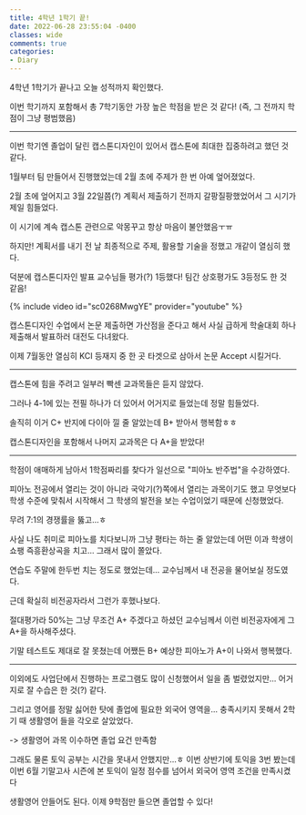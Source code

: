 ```yaml
---
title: 4학년 1학기 끝!
date: 2022-06-28 23:55:04 -0400
classes: wide
comments: true
categories: 
- Diary
---
```


4학년 1학기가 끝나고 오늘 성적까지 확인했다.

이번 학기까지 포함해서 총 7학기동안 가장 높은 학점을 받은 것 같다! (즉, 그 전까지 학점이 그냥 평범했음)

------

이번 학기엔 졸업이 달린 캡스톤디자인이 있어서 캡스톤에 최대한 집중하려고 했던 것 같다.

1월부터 팀 만들어서 진행했었는데 2월 초에 주제가 한 번 아예 엎어졌었다. 

2월 초에 엎어지고 3월 22일쯤(?) 계획서 제출하기 전까지 갈팡질팡했었어서 그 시기가 제일 힘들었다.

이 시기에 계속 캡스톤 관련으로 악몽꾸고 항상 마음이 불안했음ㅜㅠ

하지만! 계획서를 내기 전 날 최종적으로 주제, 활용할 기술을 정했고 개같이 열심히 했다.

덕분에 캡스톤디자인 발표 교수님들 평가(?) 1등했다! 팀간 상호평가도 3등정도 한 것 같음!

{% include video id="sc0268MwgYE" provider="youtube" %}

캡스톤디자인 수업에서 논문 제출하면 가산점을 준다고 해서 사실 급하게 학술대회 하나 제출해서 발표하러 대전도 다녀왔다.

이제 7월동안 열심히 KCI 등재지 중 한 곳 타겟으로 삼아서 논문 Accept 시킬거다.

------

캡스톤에 힘을 주려고 일부러 빡센 교과목들은 듣지 않았다.

그러나 4-1에 있는 전필 하나가 더 있어서 어거지로 들었는데 정말 힘들었다. 

솔직히 이거 C+ 반지에 다이아 낄 줄 알았는데 B+ 받아서 행복함ㅎㅎ

캡스톤디자인을 포함해서 나머지 교과목은 다 A+을 받았다!

------

학점이 애매하게 남아서 1학점짜리를 찾다가 일선으로 "피아노 반주법"을 수강하였다.

피아노 전공에서 열리는 것이 아니라 국악기(?)쪽에서 열리는 과목이기도 했고 무엇보다 학생 수준에 맞춰서 시작해서 그 학생의 발전을 보는 수업이었기 때문에 신청했었다.

무려 7:1의 경쟁률을 뚫고...ㅎ

사실 나도 취미로 피아노를 치다보니까 그냥 평타는 하는 줄 알았는데 어떤 이과 학생이 쇼팽 즉흥환상곡을 치고... 그래서 많이 쫄았다.

연습도 주말에 한두번 치는 정도로 했었는데... 교수님께서 내 전공을 물어보실 정도였다.

근데 확실히 비전공자라서 그런가 후했나보다. 

절대평가라 50%는 그냥 무조건 A+ 주겠다고 하셨던 교수님께서 이런 비전공자에게 그 A+을 하사해주셨다. 

기말 테스트도 제대로 잘 못쳤는데 어쨌든 B+ 예상한 피아노가 A+이 나와서 행복했다.

------

이외에도 사업단에서 진행하는 프로그램도 많이 신청했어서 일을 좀 벌렸었지만... 어거지로 잘 수습은 한 것(?) 같다. 

그리고 영어를 정말 싫어한 탓에 졸업에 필요한 외국어 영역을... 충족시키지 못해서 2학기 때 생활영어 들을 각오로 살았었다.

-> 생활영어 과목 이수하면 졸업 요건 만족함

그래도 물론 토익 공부는 시간을 못내서 안했지만...ㅎ 이번 상반기에 토익을 3번 봤는데 이번 6월 기말고사 시즌에 본 토익이 일정 점수를 넘어서 외국어 영역 조건을 만족시켰다

생활영어 안들어도 된다. 이제 9학점만 들으면 졸업할 수 있다!
